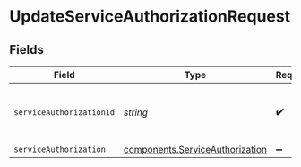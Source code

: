 # UpdateServiceAuthorizationRequest


## Fields

| Field                                                                          | Type                                                                           | Required                                                                       | Description                                                                    | Example                                                                        |
| ------------------------------------------------------------------------------ | ------------------------------------------------------------------------------ | ------------------------------------------------------------------------------ | ------------------------------------------------------------------------------ | ------------------------------------------------------------------------------ |
| `serviceAuthorizationId`                                                       | *string*                                                                       | :heavy_check_mark:                                                             | Alphanumeric string identifying a service authorization.                       | 3krg2uUGZzb2W9Euo4moOY                                                         |
| `serviceAuthorization`                                                         | [components.ServiceAuthorization](../../models/shared/serviceauthorization.md) | :heavy_minus_sign:                                                             | N/A                                                                            |                                                                                |
